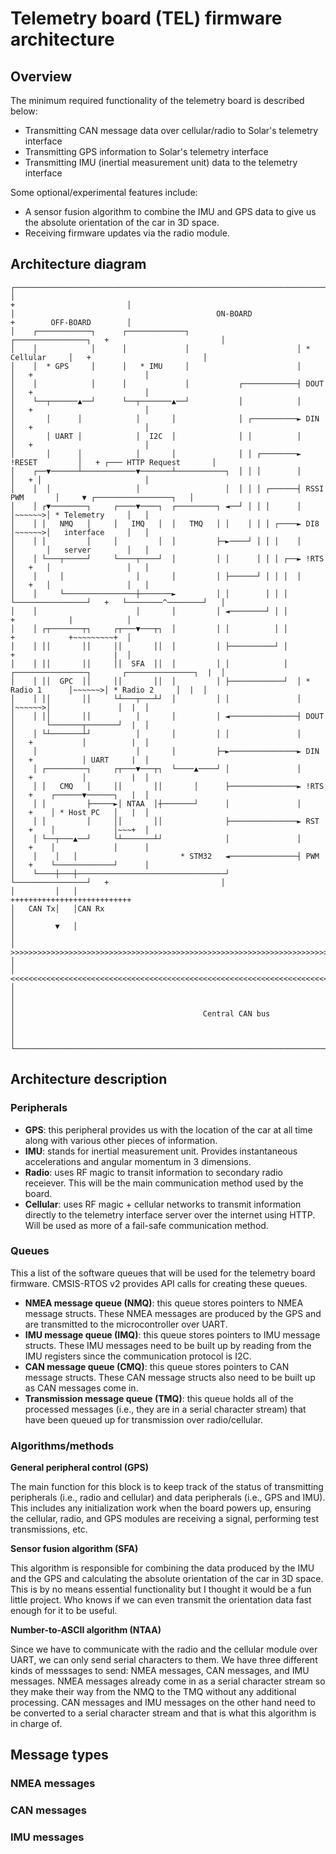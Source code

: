 
# Telemetry board (TEL) firmware architecture

## Overview

The minimum required functionality of the telemetry board is described below:

- Transmitting CAN message data over cellular/radio to Solar's telemetry interface
- Transmitting GPS information to Solar's telemetry interface
- Transmitting IMU (inertial measurement unit) data to the telemetry interface

Some optional/experimental features include:

- A sensor fusion algorithm to combine the IMU and GPS data to give us the absolute orientation of the car in 3D space.
- Receiving firmware updates via the radio module.

## Architecture diagram

```
┌────────────────────────────────────────────────────────────────────────────────────+─────────────────────────┐
│                                                                                    +                         │
│                                             ON-BOARD                               +        OFF-BOARD        │
│    ┌────────────┐      ┌─────────────┐                        ┌────────────────┐   +                         │
│    │            │      │             │                        │ * Cellular     │   +                         │
│    │  * GPS     │      │   * IMU     │                        │                │   +                         │
│    │            │      │             │           ┌────────────┤ DOUT           │   +                         │
│    └──┬──────▲──┘      └──┬───────▲──┘           │            │                │   +                         │
│       │      │            │       │              │ ┌──────────► DIN            │   +                         │
│       │ UART │            │  I2C  │              │ │          │                │   +                         │
│       │      │            │       │              │ │ ┌────────► !RESET         │   + ┌─── HTTP Request       │
│    ┌──▼──────┴────────────▼───────┴───────────┐  │ │ │        │                │   + │                       │
│    │  │                   │                   │  │ │ │ ┌──────┤ RSSI PWM       │     ▼ ┌─────────────────┐   │
│    │ ┌▼────────┐     ┌────▼────┐  ┌─────────┐ ◄──┘ │ │ │      │                │~~~~~~>│ * Telemetry     │   │
│    │ │   NMQ   │     │   IMQ   │  │   TMQ   │ │    │ │ │ ┌────► DI8            │~~~~~~>│   interface     │   │
│    │ │         │     │         │  │         ├─►────┘ │ │ │    │                │       │   server        │   │
│    │ └───┬─────┘     └────┬────┘  │         │ │      │ │ │ ┌──► !RTS           │   +   │                 │   │
│    │     │                │       │         │ ├──────┘ │ │ │  │                │   +   │                 │   │
│    │     └────────────────┼───────►         │ │        │ │ │  └────────────────┘   +   └────────^────────┘   │
│    │                      │       │         │ ◄────────┘ │ │                       +            |            │
│    │ ┌┬───────┬┐     ┌┬───▼───┬┐  │         │ │          │ │                       +            +~~~~~~~~~+  │
│    │ ││       ││     ││       ││  │         │ ├──────────┘ │                       +                      |  │
│    │ ││       ││     ││  SFA  ││  │         │ │            │  ┌────────────────┐       ┌───────────────┐  |  │
│    │ ││  GPC  ││     ││       ││  │         │ ├────────────┘  │ * Radio 1      │~~~~~~>│ * Radio 2     │  |  │
│    │ ││       ││     └┴───┬───┴┘  │         │ │               │                │~~~~~~>│               │  |  │
│    │ ││       ││          │       │         │ ◄───────────────┤ DOUT           │       └───────┬───────┘  |  │
│    │ └┴───────┴┘          │       │         │ │               │                │   +           │          |  │
│    │                      │       │         ├─►───────────────► DIN            │   +           │ UART     |  │
│    │ ┌─────────┐     ┌┬───▼───┬┐  └────▲────┘ │               │                │   +           │          |  │
│    │ │   CMQ   │     ││       ││       │      ├───────────────► !RTS           │   +    ┌──────▼──────┐   |  │
│    │ │         ├─────►│ NTAA  │┼───────┘      │               │                │   +    │ * Host PC   │   |  │
│    │ │         │     ││       ││              ├───────────────► RST            │   +    │             │~~~+  │
│    │ └──┬───▲──┘     └┴───────┴┘              │               │                │   +    │             │      │
│    │    │   │                       * STM32   ◄───────────────┤ PWM            │   +    └─────────────┘      │
│    └────┼───┼─────────────────────────────────┘               └────────────────┘   +                         │
│         │   │                                                                      +++++++++++++++++++++++++++
│   CAN Tx│   │CAN Rx                                                                                          │
│         ▼   │                                                                                                │
│  >>>>>>>>>>>>>>>>>>>>>>>>>>>>>>>>>>>>>>>>>>>>>>>>>>>>>>>>>>>>>>>>>>>>>>>>>>>>>>>>>>>>>>>>>>>>>>>>>>>>>>>>>   │
│  <<<<<<<<<<<<<<<<<<<<<<<<<<<<<<<<<<<<<<<<<<<<<<<<<<<<<<<<<<<<<<<<<<<<<<<<<<<<<<<<<<<<<<<<<<<<<<<<<<<<<<<<<   │
│                                                                                                              │
│                                          Central CAN bus                                                     │
│                                                                                                              │
└──────────────────────────────────────────────────────────────────────────────────────────────────────────────┘
```

## Architecture description 

### Peripherals

- **GPS**: this peripheral provides us with the location of the car at all time along with various other pieces of information.
- **IMU**: stands for inertial measurement unit. Provides instantaneous accelerations and angular momentum in 3 dimensions.
- **Radio**: uses RF magic to transit information to secondary radio receiever. This will be the main communication method used by the board.  
- **Cellular**: uses RF magic + cellular networks to transmit information directly to the telemetry interface server over the internet using HTTP. Will be used as more of a fail-safe communication method.

### Queues

This a list of the software queues that will be used for the telemetry board firmware. CMSIS-RTOS v2 provides API calls for creating these queues.

- **NMEA message queue (NMQ)**: this queue stores pointers to NMEA message structs. These NMEA messages are produced by the GPS and are transmitted to the microcontroller over UART.
- **IMU message queue (IMQ)**: this queue stores pointers to IMU message structs. These IMU messages need to be built up by reading from the IMU registers since the communication protocol is I2C.
- **CAN message queue (CMQ)**: this queue stores pointers to CAN message structs. These CAN message structs also need to be built up as CAN messages come in.
- **Transmission message queue (TMQ)**: this queue holds all of the processed messages (i.e., they are in a serial character stream) that have been queued up for transmission over radio/cellular.

### Algorithms/methods

**General peripheral control (GPS)**

The main function for this block is to keep track of the status of transmitting peripherals (i.e., radio and cellular) and data peripherals (i.e., GPS and IMU). This includes any initialization work when the board powers up, ensuring the cellular, radio, and GPS modules are receiving a signal, performing test transmissions, etc. 

**Sensor fusion algorithm (SFA)**

This algorithm is responsible for combining the data produced by the IMU and the GPS and calculating the absolute orientation of the car in 3D space. This is by no means essential functionality but I thought it would be a fun little project. Who knows if we can even transmit the orientation data fast enough for it to be useful. 

**Number-to-ASCII algorithm (NTAA)**

Since we have to communicate with the radio and the cellular module over UART, we can only send serial characters to them. We have three different kinds of messsages to send: NMEA messages, CAN messages, and IMU messages. NMEA messages already come in as a serial character stream so they make their way from the NMQ to the TMQ without any additional processing. CAN messages and IMU messages on the other hand need to be converted to a serial character stream and that is what this algorithm is in charge of.

## Message types

### NMEA messages

### CAN messages

### IMU messages


